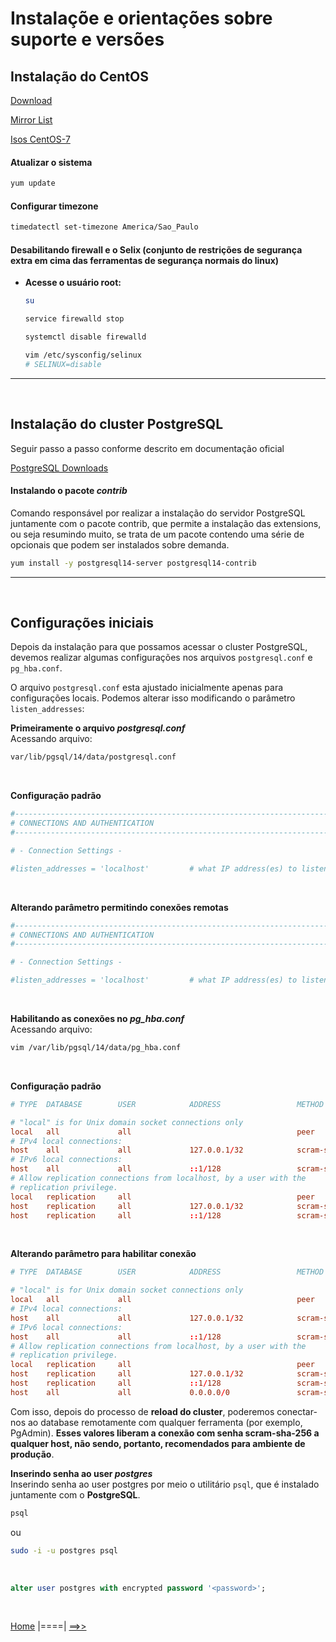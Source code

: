 # **Instalaçõe e orientações sobre suporte e versões**

## **Instalação do CentOS**

[Download](https://www.centos.org/download/ "CentOS download")

[Mirror List](https://www.centos.org/download/mirrors/ "List of CentOS official mirrors")

[Isos CentOS-7](http://mirror.ci.ifes.edu.br/centos/7.9.2009/isos/x86_64/ "Isos Instituto Federal Espírito Santo")

#### Atualizar o sistema
```bash
yum update
```

#### Configurar timezone

```bash
timedatectl set-timezone America/Sao_Paulo
```

#### Desabilitando firewall e o Selix (conjunto de restrições de segurança extra em cima das ferramentas de segurança normais do linux)

- **Acesse o usuário root:**
  ```bash
  su
  ```
  ```bash
  service firewalld stop
  ```
  ```bash
  systemctl disable firewalld
  ```
  ```bash
  vim /etc/sysconfig/selinux
  # SELINUX=disable
  ```
---
<br/>

## **Instalação do cluster PostgreSQL**
Seguir passo a passo conforme descrito em documentação oficial

[PostgreSQL Downloads](https://www.postgresql.org/download/ "Packages and Installers")
<br/>

#### Instalando o pacote *contrib*
Comando responsável por realizar a instalação do servidor PostgreSQL juntamente com o pacote contrib, que permite a instalação das extensions, ou seja resumindo muito, se trata de um pacote contendo uma série de opcionais que podem ser instalados sobre demanda. 
```bash
yum install -y postgresql14-server postgresql14-contrib
```
---
<br/>

## **Configurações iniciais**
Depois da instalação para que possamos acessar o cluster PostgreSQL, devemos realizar algumas configurações nos arquivos `postgresql.conf` e `pg_hba.conf`.

O arquivo `postgresql.conf` esta ajustado inicialmente apenas para configurações locais. Podemos alterar isso modificando o parâmetro `listen_addresses`:
<br/>

**Primeiramente o arquivo *postgresql.conf***<br/>
Acessando arquivo:
```bash
var/lib/pgsql/14/data/postgresql.conf
```
<br/>

**Configuração padrão**
```conf
#------------------------------------------------------------------------------
# CONNECTIONS AND AUTHENTICATION
#------------------------------------------------------------------------------

# - Connection Settings -

#listen_addresses = 'localhost'         # what IP address(es) to listen on;
```
<br/>

**Alterando parâmetro permitindo conexões remotas**
```conf
#------------------------------------------------------------------------------
# CONNECTIONS AND AUTHENTICATION
#------------------------------------------------------------------------------

# - Connection Settings -

#listen_addresses = 'localhost'         # what IP address(es) to listen on;
```
<br/>

**Habilitando as conexões no *pg_hba.conf***<br/>
Acessando arquivo:
```bash
vim /var/lib/pgsql/14/data/pg_hba.conf
```
<br/>

**Configuração padrão**
```conf
# TYPE  DATABASE        USER            ADDRESS                 METHOD

# "local" is for Unix domain socket connections only
local   all             all                                     peer
# IPv4 local connections:
host    all             all             127.0.0.1/32            scram-sha-256
# IPv6 local connections:
host    all             all             ::1/128                 scram-sha-256
# Allow replication connections from localhost, by a user with the
# replication privilege.
local   replication     all                                     peer
host    replication     all             127.0.0.1/32            scram-sha-256
host    replication     all             ::1/128                 scram-sha-256
```
<br/>

**Alterando parâmetro para habilitar conexão**
```conf
# TYPE  DATABASE        USER            ADDRESS                 METHOD

# "local" is for Unix domain socket connections only
local   all             all                                     peer
# IPv4 local connections:
host    all             all             127.0.0.1/32            scram-sha-256
# IPv6 local connections:
host    all             all             ::1/128                 scram-sha-256
# Allow replication connections from localhost, by a user with the
# replication privilege.
local   replication     all                                     peer
host    replication     all             127.0.0.1/32            scram-sha-256
host    replication     all             ::1/128                 scram-sha-256
host    all             all             0.0.0.0/0               scram-sha-256
```

Com isso, depois do processo de **reload do cluster**, poderemos conectar-nos ao database remotamente com qualquer ferramenta (por exemplo, PgAdmin). **Esses valores liberam a conexão com senha scram-sha-256 a qualquer host, não sendo, portanto, recomendados para ambiente de produção**.
<br/>

**Inserindo senha ao user *postgres***<br/>
Inserindo senha ao user postgres por meio o utilitário `psql`, que é instalado juntamente com o **PostgreSQL**.
```bash
psql
```

ou

```bash
sudo -i -u postgres psql
```
<br/>

```sql
alter user postgres with encrypted password '<password>';
```

<br/>

[Home](../README.md) |====| [==>>](../capitulo_2/capitulo_2.md)